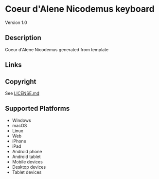 Coeur d'Alene Nicodemus keyboard
==============

Version 1.0

Description
-----------
Coeur d'Alene Nicodemus generated from template

Links
-----

Copyright
---------
See [LICENSE.md](LICENSE.md)

Supported Platforms
-------------------
 * Windows
 * macOS
 * Linux
 * Web
 * iPhone
 * iPad
 * Android phone
 * Android tablet
 * Mobile devices
 * Desktop devices
 * Tablet devices

